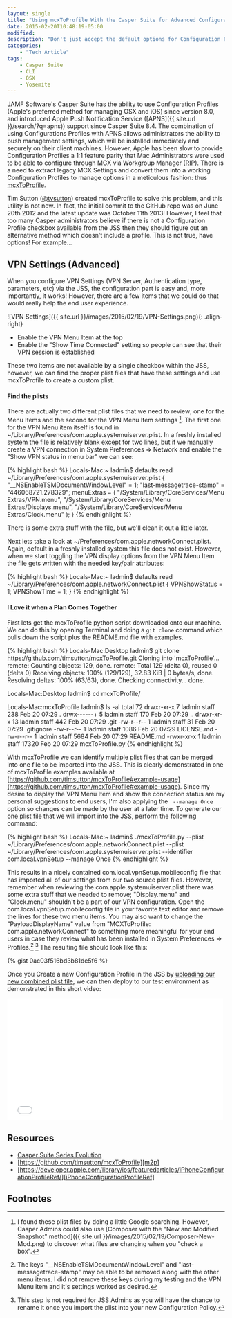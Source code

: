 ```yaml
---
layout: single
title: "Using mcxToProfile With the Casper Suite for Advanced Configuration Profiles"
date: 2015-02-20T10:48:19-05:00
modified:
description: "Don't just accept the default options for Configuration Profiles in your JSS, make your own by mcxToProfile!"
categories:
    - "Tech Article"
tags:
    - Casper Suite
    - CLI
    - OSX
    - Yosemite
---
```


JAMF Software's Casper Suite has the ability to use Configuration Profiles (Apple's preferred method for managing OSX and iOS) since version 8.0, and introduced Apple Push Notification Service ([APNS]({{ site.url }}/search/?q=apns)) support since Casper Suite 8.4.  The combination of using Configurations Profiles with APNS allows administrators the ability to push management settings, which will be installed immediately and securely on their client machines.  However, Apple has been slow to provide Configuration Profiles a 1:1 feature parity that Mac Administrators were used to be able to configure through MCX via Workgroup Manager ([RIP][rip]).  There is a need to extract legacy MCX Settings and convert them into a working Configuration Profiles to manage options in a meticulous fashion: thus [mcxToProfile][m2p].

Tim Sutton ([@tvsutton][tvsutton]) created mcxToProfile to solve this problem, and this utility is not new.  In fact, the initial commit to the GitHub repo was on June 20th 2012 and the latest update was October 11th 2013!  However, I feel that too many Casper administrators believe if there is not a Configuration Profile checkbox available from the JSS then they should figure out an alternative method which doesn't include a profile.  This is not true, have options!  For example...

VPN Settings (Advanced)
---

When you configure VPN Settings (VPN Server, Authentication type, parameters, etc) via the JSS, the configuration part is easy and, more importantly, it works!  However, there are a few items that we could do that would really help the end user experience.

![VPN Settings]({{ site.url }}/images/2015/02/19/VPN-Settings.png){: .align-right}

- Enable the VPN Menu Item at the top
- Enable the "Show Time Connected" setting so people can see that their VPN session is established

These two items are not available by a single checkbox within the JSS, however, we can find the proper plist files that have these settings and use mcxToProfile to create a custom plist.

#### Find the plists
There are actually two different plist files that we need to review; one for the Menu Items and the second for the VPN Menu Item settings [^1].  The first one for the VPN Menu item itself is found in ~/Library/Preferences/com.apple.systemuiserver.plist.  In a freshly installed system the file is relatively blank except for two lines, but if we manually create a VPN connection in System Preferences => Network and enable the "Show VPN status in menu bar" we can see:

{% highlight bash %}
Locals-Mac:~ ladmin$ defaults read ~/Library/Preferences/com.apple.systemuiserver.plist
{
    "__NSEnableTSMDocumentWindowLevel" = 1;
    "last-messagetrace-stamp" = "446068721.278329";
    menuExtras =     (
        "/System/Library/CoreServices/Menu Extras/VPN.menu",
        "/System/Library/CoreServices/Menu Extras/Displays.menu",
        "/System/Library/CoreServices/Menu Extras/Clock.menu"
    );
}
{% endhighlight %}

There is some extra stuff with the file, but we'll clean it out a little later.

Next lets take a look at ~/Preferences/com.apple.networkConnect.plist.  Again, default in a freshly installed system this file does not exist.  However, when we start toggling the VPN display options from the VPN Menu Item the file gets written with the needed key/pair attributes:

{% highlight bash %}
Locals-Mac:~ ladmin$ defaults read ~/Library/Preferences/com.apple.networkConnect.plist
{
    VPNShowStatus = 1;
    VPNShowTime = 1;
}
{% endhighlight %}

#### I Love it when a Plan Comes Together
First lets get the mcxToProfile python script downloaded onto our machine.  We can do this by opening Terminal and doing a ```git clone``` command which pulls down the script plus the README.md file with examples.

{% highlight bash %}
Locals-Mac:Desktop ladmin$ git clone https://github.com/timsutton/mcxToProfile.git
Cloning into 'mcxToProfile'...
remote: Counting objects: 129, done.
remote: Total 129 (delta 0), reused 0 (delta 0)
Receiving objects: 100% (129/129), 32.83 KiB | 0 bytes/s, done.
Resolving deltas: 100% (63/63), done.
Checking connectivity... done.

Locals-Mac:Desktop ladmin$ cd mcxToProfile/

Locals-Mac:mcxToProfile ladmin$ ls -al
total 72
drwxr-xr-x   7 ladmin  staff    238 Feb 20 07:29 .
drwx------+  5 ladmin  staff    170 Feb 20 07:29 ..
drwxr-xr-x  13 ladmin  staff    442 Feb 20 07:29 .git
-rw-r--r--   1 ladmin  staff     31 Feb 20 07:29 .gitignore
-rw-r--r--   1 ladmin  staff   1086 Feb 20 07:29 LICENSE.md
-rw-r--r--   1 ladmin  staff   5684 Feb 20 07:29 README.md
-rwxr-xr-x   1 ladmin  staff  17320 Feb 20 07:29 mcxToProfile.py
{% endhighlight %}

With mcxToProfile we can identify multiple plist files that can be merged into one file to be imported into the JSS. This is clearly demonstrated in one of mcxToProfile examples available at [https://github.com/timsutton/mcxToProfile#example-usage](https://github.com/timsutton/mcxToProfile#example-usage).  Since my desire to display the VPN Menu Item and show the connection status are my personal suggestions to end users, I'm also applying the ``` --manage Once``` option so changes can be made by the user at a later time.  To generate our one plist file that we will import into the JSS, perform the following command:

{% highlight bash %}
Locals-Mac:~ ladmin$ ./mcxToProfile.py --plist ~/Library/Preferences/com.apple.networkConnect.plist --plist ~/Library/Preferences/com.apple.systemuiserver.plist --identifier com.local.vpnSetup --manage Once
{% endhighlight %}

This results in a nicely contained com.local.vpnSetup.mobileconfig file that has imported all of our settings from our two source plist files.  However, remember when reviewing the com.apple.systemuiserver.plist there was some extra stuff that we needed to remove; "Display.menu" and "Clock.menu" shouldn't be a part of our VPN configuration.  Open the com.local.vpnSetup.mobileconfig file in your favorite text editor and remove the lines for these two menu items.  You may also want to change the "PayloadDisplayName" value from "MCXToProfile: com.apple.networkConnect" to something more meaningful for your end users in case they review what has been installed in System Preferences => Profiles.[^2]&nbsp;[^3]  The resulting file should look like this:

{% gist 0ac03f516bd3b81de5f6 %}

Once you Create a new Configuration Profile in the JSS by <a href="{{ site.url }}/images/2015/02/19/Upload-JSS.png">uploading our new combined plist file</a>, we can then deploy to our test environment as demonstrated in this short video:

<iframe src="//player.vimeo.com/video/120099841?portrait=0" width="500" height="281" frameborder="0"> </iframe>

Resources
---

- [Casper Suite Series Evolution][CasperSuiteSeriesEvolution]
- [https://github.com/timsutton/mcxToProfile][m2p]
- [https://developer.apple.com/library/ios/featuredarticles/iPhoneConfigurationProfileRef/][iPhoneConfigurationProfileRef]

Footnotes
---

[^1]: I found these plist files by doing a little Google searching.  However, Casper Admins could also use [Composer with the "New and Modified Snapshot" method]({{ site.url }}/images/2015/02/19/Composer-New-Mod.png) to discover what files are changing when you "check a box".
[^2]: The keys "__NSEnableTSMDocumentWindowLevel" and "last-messagetrace-stamp" may be able to be removed along with the other menu items.  I did not remove these keys during my testing and the VPN Menu item and it's settings worked as desired.
[^3]: This step is not required for JSS Admins as you will have the chance to rename it once you import the plist into your new Configuration Policy.

[rip]: http://support.apple.com/en-us/HT201651
[m2p]: https://github.com/timsutton/mcxToProfile
[tvsutton]: https://twitter.com/tvsutton
[CasperSuiteSeriesEvolution]: http://resources.jamfsoftware.com/archive/CasperSuiteSeriesEvolution.pdf
[iPhoneConfigurationProfileRef]: https://developer.apple.com/library/ios/featuredarticles/iPhoneConfigurationProfileRef/Introduction/Introduction.html
